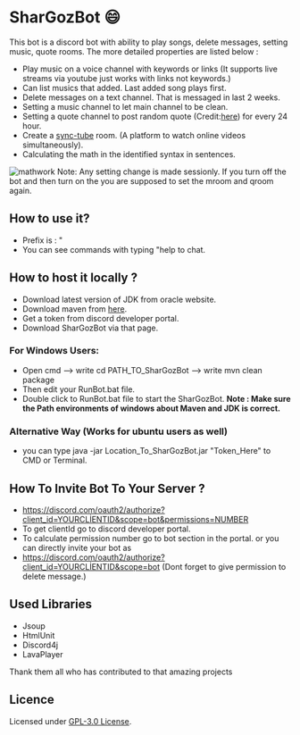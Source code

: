 
# SharGozBot :smile:
This bot is a discord bot with ability to play songs, delete messages, setting music, quote rooms. The more detailed properties are listed below :
- Play music on a voice channel with keywords or links (It supports live streams via youtube just works with links not keywords.)
- Can list musics that added. Last added song plays first.
- Delete messages on a text channel. That is messaged in last 2 weeks.
- Setting a music channel to let main channel to be clean.
- Setting a quote channel to post random quote (Credit:[here](https://miniwebtool.com/random-quote-generator/)) for every 24 hour.
- Create a [sync-tube](https://sync-tube.de/) room. (A platform to watch online videos simultaneously).
- Calculating the math in the identified syntax in sentences.

![mathwork](https://user-images.githubusercontent.com/73116832/106276405-96acb380-6248-11eb-9719-3e5c49102b61.png)
Note: Any setting change is made sessionly. If you turn off the bot and then turn on the you are supposed to set the mroom and qroom again.
## How to use it? 
- Prefix is : "
- You can see commands with typing "help to chat.
## How to host it locally ?
- Download latest version of JDK from oracle website.
- Download maven from [here](https://maven.apache.org/).
- Get a token from discord developer portal.
- Download SharGozBot via that page.
 ###  For Windows Users:
- Open cmd --> write cd PATH_TO_SharGozBot --> write mvn clean package
- Then edit your RunBot.bat file.
- Double click to RunBot.bat file to start the SharGozBot.
**Note : Make sure the Path environments of windows about Maven and JDK is correct.**
 ###  Alternative Way (Works for ubuntu users as well)
 - you can type  java -jar Location_To_SharGozBot.jar "Token_Here" to CMD or Terminal.
 ## How To Invite Bot To Your Server ?
 - https://discord.com/oauth2/authorize?client_id=YOURCLİENTID&scope=bot&permissions=NUMBER
 - To get clientId go to discord developer portal.
 - To calculate permission number go to bot section in the portal. or you can directly invite your bot as 
 - https://discord.com/oauth2/authorize?client_id=YOURCLİENTID&scope=bot (Dont forget to give permission to delete message.)
## Used Libraries
- Jsoup
- HtmlUnit
- Discord4j
- LavaPlayer

Thank them all who has contributed to that amazing projects

## Licence
Licensed under [GPL-3.0 License](LICENSE).

